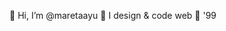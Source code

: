 👋 Hi, I’m @maretaayu
👀 I design & code web
🌱 '99

<!---
maretaayu/maretaayu is a ✨ special ✨ repository because its `README.md` (this file) appears on your GitHub profile.
You can click the Preview link to take a look at your changes.
--->
